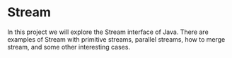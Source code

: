 # Stream

In this project we will explore the Stream interface of Java. There are examples of Stream with primitive streams, parallel streams, how to merge stream, and some other interesting cases.
